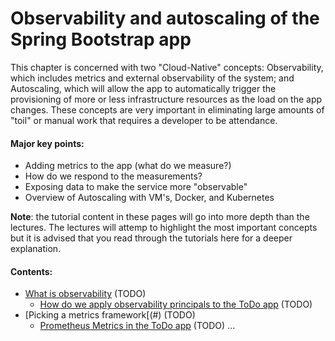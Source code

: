 # Observability and autoscaling of the Spring Bootstrap app

This chapter is concerned with two "Cloud-Native" concepts: Observability, which includes metrics and external observability of the system; and Autoscaling, which will allow the app to automatically trigger the provisioning of more or less infrastructure resources as the load on the app changes. These concepts are very important in eliminating large amounts of "toil" or manual work that requires a developer to be attendance.

#### Major key points:

- Adding metrics to the app (what do we measure?)
- How do we respond to the measurements?
- Exposing data to make the service more "observable"
- Overview of Autoscaling with VM's, Docker, and Kubernetes

**Note**: the tutorial content in these pages will go into more depth than the lectures. The lectures will attemp to highlight the most important concepts but it is advised that you read through the tutorials here for a deeper explanation.

#### Contents:

- [What is observability](#) (TODO)
  - [How do we apply observability principals to the ToDo app](#) (TODO)
- [Picking a metrics framework[(#) (TODO)
  - [Prometheus Metrics in the ToDo app](#) (TODO)
...
